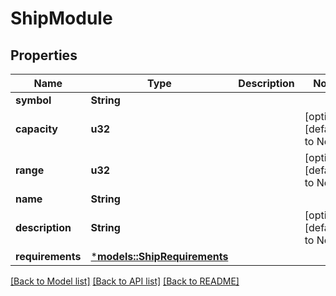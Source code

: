 # ShipModule

## Properties
Name | Type | Description | Notes
------------ | ------------- | ------------- | -------------
**symbol** | **String** |  | 
**capacity** | **u32** |  | [optional] [default to None]
**range** | **u32** |  | [optional] [default to None]
**name** | **String** |  | 
**description** | **String** |  | [optional] [default to None]
**requirements** | [***models::ShipRequirements**](ShipRequirements.md) |  | 

[[Back to Model list]](../README.md#documentation-for-models) [[Back to API list]](../README.md#documentation-for-api-endpoints) [[Back to README]](../README.md)


